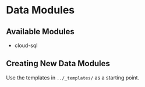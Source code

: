 # Data Modules

## Available Modules
- cloud-sql

## Creating New Data Modules
Use the templates in `../_templates/` as a starting point.
